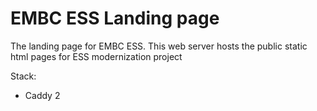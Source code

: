 # EMBC ESS Landing page

The landing page for EMBC ESS. This web server hosts the public static html pages for ESS modernization project

Stack:

- Caddy 2
